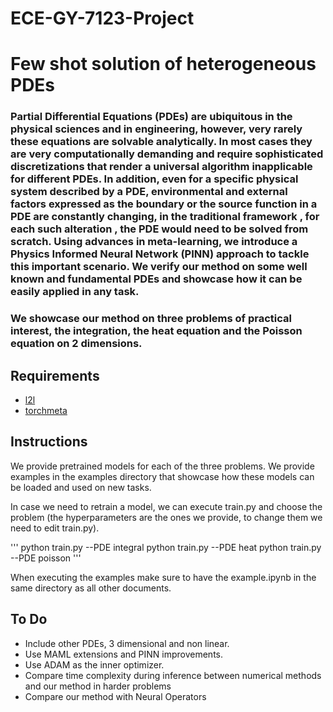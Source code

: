 # ECE-GY-7123-Project

# Few shot solution of heterogeneous PDEs

### Partial Differential Equations (PDEs) are ubiquitous in the physical sciences and in engineering, however, very rarely these equations are solvable analytically. In most cases they are very computationally demanding and require sophisticated discretizations that render a universal algorithm inapplicable for different PDEs. In addition, even for a specific physical system described by a PDE, environmental and external factors expressed as the boundary or the source function in a PDE are constantly changing, in the traditional framework , for each such alteration , the PDE would need to be solved from scratch. Using advances in meta-learning, we introduce a Physics Informed Neural Network (PINN) approach to tackle this important scenario. We verify our method on some well known and fundamental PDEs and showcase how it can be easily applied in any task.


### We showcase our method on three problems of practical interest, the integration, the heat equation and the Poisson equation on 2 dimensions.

## Requirements
* [l2l](http://learn2learn.net/)
* [torchmeta](https://github.com/tristandeleu/pytorch-meta)

## Instructions

We provide pretrained models for each of the three problems. We provide examples in the examples directory that showcase how these models can be loaded and used on new tasks.

In case we need to retrain a model, we can execute train.py and choose the problem (the hyperparameters are the ones we provide, to change them we need to edit train.py).

'''
python train.py --PDE integral
python train.py --PDE heat
python train.py --PDE poisson
'''

 When executing the examples make sure to have the example.ipynb in the same directory as all other documents.


## To Do
* Include other PDEs, 3 dimensional and non linear.
* Use MAML extensions and PINN improvements.
* Use ADAM as the inner optimizer.
* Compare time complexity during inference between numerical methods and our method in harder problems
* Compare our method with Neural Operators


